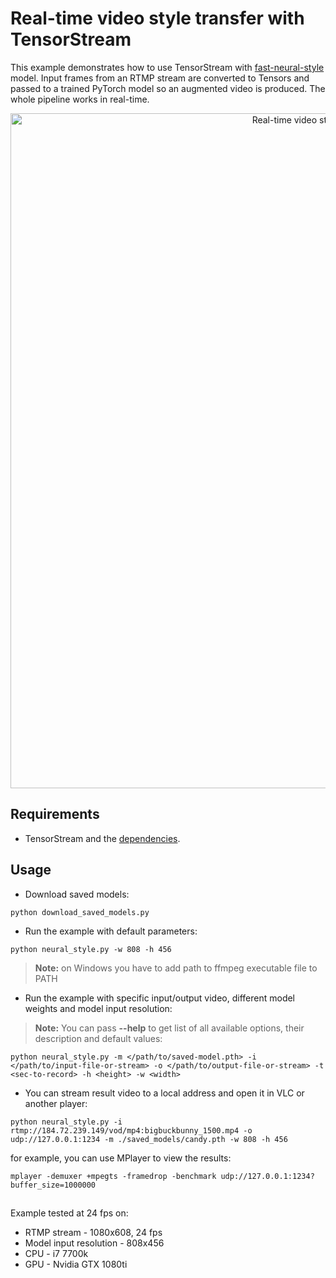 
# Real-time video style transfer with TensorStream

This example demonstrates how to use TensorStream with [fast-neural-style](https://github.com/pytorch/examples/tree/master/fast_neural_style) model.
Input frames from an RTMP stream are converted to Tensors and passed to a trained PyTorch model so an augmented video is produced. The whole pipeline works in real-time.

<p align="center">
  <img src="/python_examples/fast_neural_style/example.gif" width="1080" title="Real-time video style transfer with TensorStream">
</p>


## Requirements

* TensorStream and the [dependencies](https://github.com/Fonbet/argus-tensor-stream#dependencies).

## Usage

 - Download saved models:
```
python download_saved_models.py
```
 - Run the example with default parameters:
```
python neural_style.py -w 808 -h 456 
```
>**Note:** on Windows you have to add path to ffmpeg executable file to PATH
 - Run the example with specific input/output video, different model weights and model input resolution:
>**Note:** You can pass **--help** to get list of all available options, their description and default values:

```
python neural_style.py -m </path/to/saved-model.pth> -i </path/to/input-file-or-stream> -o </path/to/output-file-or-stream> -t <sec-to-record> -h <height> -w <width>
```

 - You can stream result video to a local address and open it in VLC or another player:
```
python neural_style.py -i rtmp://184.72.239.149/vod/mp4:bigbuckbunny_1500.mp4 -o udp://127.0.0.1:1234 -m ./saved_models/candy.pth -w 808 -h 456
```
for example, you can use MPlayer to view the results:
```
mplayer -demuxer +mpegts -framedrop -benchmark udp://127.0.0.1:1234?buffer_size=1000000
```
##
Example tested at 24 fps on:
* RTMP stream - 1080x608, 24 fps 
* Model input resolution - 808x456 
* CPU - i7 7700k
* GPU - Nvidia GTX 1080ti
